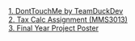 <html>
  <body>
  <a href="assignments/donttouchme-tdd/donttouchme.html">1. DontTouchMe by TeamDuckDev</a>
  <br>
  <a href="assignments/taxfunc.html">2. Tax Calc Assignment (MMS3013)</a>
  <br>
  <a href="assignments/FYP/WEB07_poster.pdf">3. Final Year Project Poster</a>
  </body>
</html>
<!-- coded by azim farhan.-->

